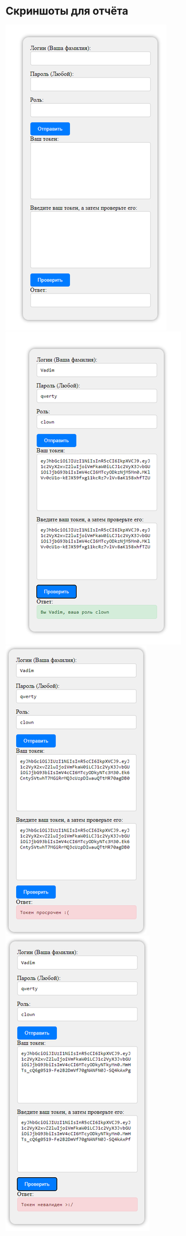 # Скриншоты для отчёта

![alt text](imgs/image-1.png)
![alt text](imgs/image.png)
![alt text](imgs/image-2.png)
![alt text](imgs/image-3.png)

